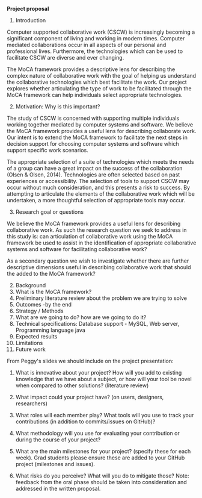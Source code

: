 **Project proposal**

1. Introduction

Computer supported collaborative work (CSCW) is increasingly becoming a significant component of living and working in modern times. Computer mediated collaborations occur in all aspects of our personal and professional lives. Furthermore, the technologies which can be used to facilitate CSCW are diverse and ever changing.  

The MoCA framework provides a descriptive lens for describing the complex nature of collaborative work with the goal of helping us understand the collaborative technologies which best facilitate the work. Our project explores whether articulating the type of work to be facilitated through the MoCA framework can help individuals select appropriate technologies. 

 2. Motivation: Why is this important? 

The study of CSCW is concerned with supporting multiple individuals working together mediated by computer systems and software. We believe the MoCA framework provides a useful lens for describing collaborate work. Our intent is to extend the MoCA framework to facilitate the next steps in decision support for choosing computer systems and software which support specific work scenarios. 

The appropriate selection of a suite of technologies which meets the needs of a group can have a great impact on the success of the collaboration (Olsen & Olsen, 2014). Technologies are often selected based on past experiences or accessibility. The selection of tools to support CSCW may occur without much consideration, and this presents a risk to success. By attempting to articulate the elements of the collaborative work which will be undertaken, a more thoughtful selection of appropriate tools may occur.

 3. Research goal or questions

We believe the MoCA framework provides a useful lens for describing collaborative work. As such the research question we seek to address in this study is: can articulation of collaborative work using the MoCA framework be used to assist in the identification of appropriate collaborative systems and software for facilitating collaborative work?  

As a secondary question we wish to investigate whether there are further descriptive dimensions useful in describing collaborative work that should the added to the MoCA framework?

2. Background
 1. What is the MoCA framework?
 2. Preliminary literature review about the problem we are trying to solve 
 3. Outcomes -by the end
3. Strategy / Methods
 1. What are we going to do? how are we going to do it? 
 2. Technical specifications: Database support  - MySQL, Web server,  Programming language java
4. Expected results
5. Limitations
6. Future work 

From Peggy's slides we should include on the project presentation: 

1. What is innovative about your project? How will you add to existing knowledge that we have about a subject, or how will your tool be novel when compared to other solutions? (literature review)
2. What impact could your project have? (on users, designers, researchers)

3. What roles will each member play? What tools will you use to track your contributions (in addition to commits/issues on GitHub)?

4. What methodology will you use for evaluating your contribution or during the course of your project?

5. What are the main milestones for your project? (specify these for each week). Grad students please ensure these are added to your GitHub project (milestones and issues).

6. What risks do you perceive? What will you do to mitigate those?
Note: feedback from the oral phase should be taken into consideration and addressed in the written proposal.
 
 
